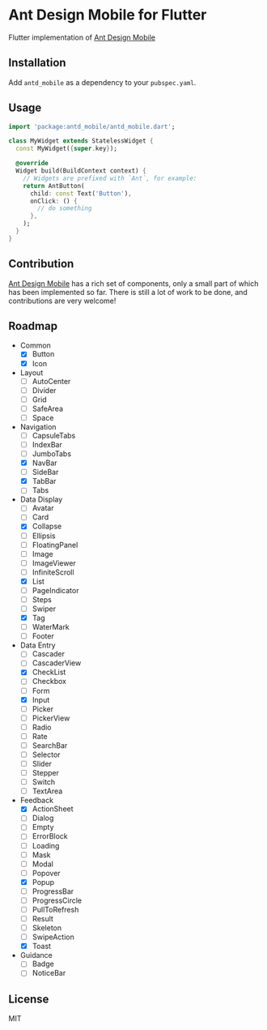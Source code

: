 # Ant Design Mobile for Flutter

Flutter implementation of [Ant Design Mobile](https://mobile.ant.design/)

## Installation

Add `antd_mobile` as a dependency to your `pubspec.yaml`.

## Usage

```dart
import 'package:antd_mobile/antd_mobile.dart';

class MyWidget extends StatelessWidget {
  const MyWidget({super.key});

  @override
  Widget build(BuildContext context) {
    // Widgets are prefixed with `Ant`, for example:
    return AntButton(
      child: const Text('Button'),
      onClick: () {
        // do something
      },
    );
  }
}
```

## Contribution

[Ant Design Mobile](https://mobile.ant.design/) has a rich set of components, only a small part of which has been implemented so far. There is still a lot of work to be done, and contributions are very welcome!

## Roadmap

- Common
  - [x] Button
  - [x] Icon
- Layout
  - [ ] AutoCenter
  - [ ] Divider
  - [ ] Grid
  - [ ] SafeArea
  - [ ] Space
- Navigation
  - [ ] CapsuleTabs
  - [ ] IndexBar
  - [ ] JumboTabs
  - [x] NavBar
  - [ ] SideBar
  - [x] TabBar
  - [ ] Tabs
- Data Display
  - [ ] Avatar
  - [ ] Card
  - [x] Collapse
  - [ ] Ellipsis
  - [ ] FloatingPanel
  - [ ] Image
  - [ ] ImageViewer
  - [ ] InfiniteScroll
  - [x] List
  - [ ] PageIndicator
  - [ ] Steps
  - [ ] Swiper
  - [x] Tag
  - [ ] WaterMark
  - [ ] Footer
- Data Entry
  - [ ] Cascader
  - [ ] CascaderView
  - [x] CheckList
  - [ ] Checkbox
  - [ ] Form
  - [x] Input
  - [ ] Picker
  - [ ] PickerView
  - [ ] Radio
  - [ ] Rate
  - [ ] SearchBar
  - [ ] Selector
  - [ ] Slider
  - [ ] Stepper
  - [ ] Switch
  - [ ] TextArea
- Feedback
  - [x] ActionSheet
  - [ ] Dialog
  - [ ] Empty
  - [ ] ErrorBlock
  - [ ] Loading
  - [ ] Mask
  - [ ] Modal
  - [ ] Popover
  - [x] Popup
  - [ ] ProgressBar
  - [ ] ProgressCircle
  - [ ] PullToRefresh
  - [ ] Result
  - [ ] Skeleton
  - [ ] SwipeAction
  - [x] Toast
- Guidance
  - [ ] Badge
  - [ ] NoticeBar

## License

MIT
